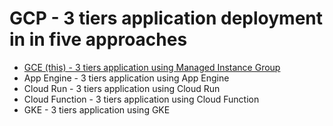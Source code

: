 # GCP - 3 tiers application deployment in in five approaches

- [GCE (this) - 3 tiers application using Managed Instance Group](3-tiers-GCE/README.md)
- App Engine - 3 tiers application using App Engine
- Cloud Run - 3 tiers application using Cloud Run
- Cloud Function - 3 tiers application using Cloud Function
- GKE - 3 tiers application using GKE